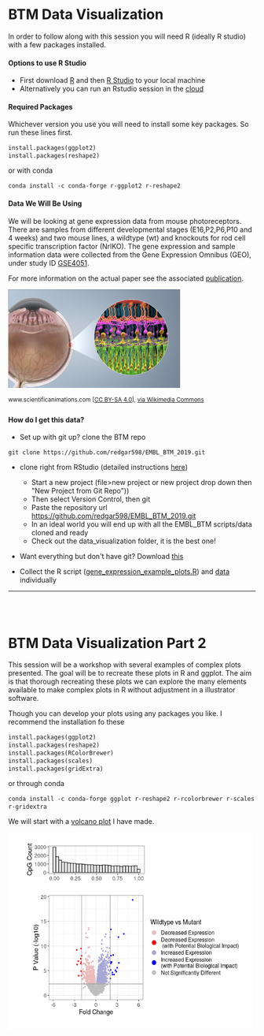 
# BTM Data Visualization
In order to follow along with this session you will need R (ideally R studio) with a few packages installed. 

#### Options to use R Studio
- First download [R](https://cran.r-project.org/) and then [R Studio](https://www.rstudio.com/products/rstudio/download/#download) to your local machine 
- Alternatively you can run an Rstudio session in the [cloud](https://rstudio.cloud/) 

#### Required Packages
Whichever version you use you will need to install some key packages. So run these lines first. 
```
install.packages(ggplot2)
install.packages(reshape2)
```

or with conda
```
conda install -c conda-forge r-ggplot2 r-reshape2 
```

#### Data We Will Be Using
We will be looking at gene expression data from mouse photoreceptors. There are samples from different developmental stages (E16,P2,P6,P10 and 4 weeks) and two mouse lines, a wildtype (wt) and knockouts for rod cell specific transcription factor (NrlKO). The gene expression and sample information data were collected from the Gene Expression Omnibus (GEO), under study ID [GSE4051](https://www.ncbi.nlm.nih.gov/geo/query/acc.cgi?acc=GSE4051).

For more information on the actual paper see the associated [publication](http://www.pnas.org/cgi/pmidlookup?view=long&pmid=16505381).

<p align="left">
  <img src="figures/Photoreceptor_cell.jpg" alt="cookbook" width="350" height="200">
    <figcaption> <sup>www.scientificanimations.com [<a href="https://creativecommons.org/licenses/by-sa/4.0">CC BY-SA 4.0</a>], <a href="https://commons.wikimedia.org/wiki/File:Photoreceptor_cell.jpg">via Wikimedia Commons</a></sup></figcaption>
</p>

#### How do I get this data?

- Set up with git up? clone the BTM repo
```
git clone https://github.com/redgar598/EMBL_BTM_2019.git
```
- clone right from RStudio (detailed instructions [here](https://happygitwithr.com/new-github-first.html))  
    - Start a new project (file>new project or new project drop down then "New Project from Git Repo"))
    - Then select Version Control, then git
    - Paste the repository url https://github.com/redgar598/EMBL_BTM_2019.git
    - In an ideal world you will end up with all the EMBL_BTM scripts/data cloned and ready
    - Check out the data_visualization folder, it is the best one!

- Want everything but don't have git? Download [this](https://github.com/redgar598/EMBL_BTM_2019/archive/master.zip)

- Collect the R script ([gene_expression_example_plots.R](https://github.com/redgar598/EMBL_BTM_2019/blob/master/data_visualization/gene_expression_example_plots.R)) and [data](https://github.com/redgar598/EMBL_BTM_2019/tree/master/data_visualization/data) individually


___


<br/><br/>

# BTM Data Visualization Part 2
This session will be a workshop with several examples of complex plots presented. The goal will be to recreate these plots in R and ggplot. The aim is that thorough recreating these plots we can explore the many elements available to make complex plots in R without adjustment in a illustrator software. 

Though you can develop your plots using any packages you like. I recommend the installation fo these
```
install.packages(ggplot2)
install.packages(reshape2)
install.packages(RColorBrewer)
install.packages(scales)
install.packages(gridExtra)
```

or through conda
```
conda install -c conda-forge ggplot r-reshape2 r-rcolorbrewer r-scales r-gridextra

```

We will start with a [volcano plot](https://github.com/redgar598/EMBL_BTM_2019/blob/master/data_visualization/extended_plotting.R) I have made. 


<p align="left">
  <a href="https://github.com/redgar598/EMBL_BTM_2019/tree/master/data_visualization">
<img src="figures/volcano.png"  width="500" height="400">
  </a>
</p>

